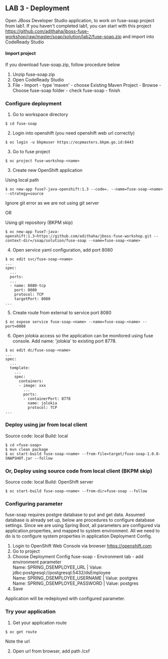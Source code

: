 
## LAB 3 - Deployment

Open JBoss Developer Studio application,  to work on fuse-soap project from lab1. If you haven't completed lab1, you can start with this project https://github.com/adithaha/jboss-fuse-workshop/raw/master/soap/solution/lab2/fuse-soap.zip and import into CodeReady Studio

#### Import project
If you download fuse-soap.zip, follow procedure below
1. Unzip fuse-soap.zip
2. Open CodeReady Studio
3. File - Import - type 'maven' - choose Existing Maven Project - Browse - Choose fuse-soap folder - check fuse-soap - finish

### Configure deployment

1. Go to workspace directory
```
$ cd fuse-soap
```
2. Login into openshift (you need openshift web url correctly)
```
$ oc login -u bkpmuser https://ocpmasters.bkpm.go.id:8443
```
3. Go to fuse project
```
$ oc project fuse-workshop-<name>
```
3. Create new OpenShift application

Using local path
```
$ oc new-app fuse7-java-openshift:1.3 --code=. --name=fuse-soap-<name> --strategy=source
```
Ignore git error as we are not using git server

OR

Using git repository (BKPM skip)
```
$ oc new-app fuse7-java-openshift:1.3~https://github.com/adithaha/jboss-fuse-workshop.git --context-dir=/soap/solution/fuse-soap --name=fuse-soap-<name>
```

4. Open service yaml configuration, add port 8080
```
$ oc edit svc/fuse-soap-<name>
...
spec:
  ...
  ports:
  ...
  - name: 8080-tcp
    port: 8080
    protocol: TCP
    targetPort: 8080
...
```
5. Create route from external to service port 8080
```
$ oc expose service fuse-soap-<name> --name=fuse-soap-<name> --port=8080
```

6. Open jolokia access so the application can be monitored using fuse console. Add name: 'jolokia' to existing port 8778.
```
$ oc edit dc/fuse-soap-<name>
...
spec:
  ...
  template:
    ...
    spec:
      containers:
      - image: xxx
        ...
        ports:
        - containerPort: 8778
          name: jolokia
          protocol: TCP
...
```

### Deploy using jar from local client
Source code: local
Build: local
```
$ cd <fuse-soap>
$ mvn clean package
$ oc start-build fuse-soap-<name> --from-file=target/fuse-soap-1.0.0-SNAPSHOT.jar --follow
```

### Or, Deploy using source code from local client (BKPM skip)
Source code: local
Build: OpenShift server
```
$ oc start-build fuse-soap-<name> --from-dir=fuse-soap --follow
```

### Configuring parameter
fuse-soap requires postgre database to put and get data. Assumed database is already set up, below are procedures to configure database settings. Since we are using Spring Boot, all parameters are configured via application.properties, and mapped to system environment. All we need to do is to configure system properties in application Deployment Config.

1. Login to OpenShift Web Console via browser https://openshift.com
2. Go to project <project>
3. Choose Deployment Config fuse-soap - Environment tab - add environment parameter  
  Name: SPRING_DSEMPLOYEE_URL | Value: jdbc:postgresql://postgresql:5432/dsEmployee  
  Name: SPRING_DSEMPLOYEE_USERNAME | Value: postgres  
  Name: SPRING_DSEMPLOYEE_PASSWORD | Value: postgres  
4. Save
  
Application will be redeployed with configured parameter.

### Try your application

1. Get your application route
```
$ oc get route
```
Note the url  

2. Open url from browser, add path /cxf
